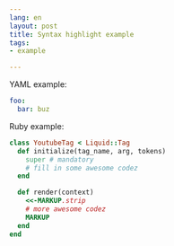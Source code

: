 ```yaml
---
lang: en
layout: post
title: Syntax highlight example
tags:
- example

---
```


YAML example:

```yaml
foo:
  bar: buz
```

Ruby example:

```ruby
class YoutubeTag < Liquid::Tag
  def initialize(tag_name, arg, tokens)
    super # mandatory
    # fill in some awesome codez
  end

  def render(context)
    <<-MARKUP.strip
    # more awesome codez
    MARKUP
  end
end
```
